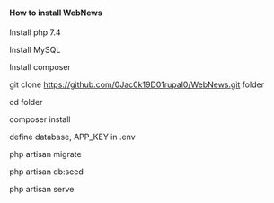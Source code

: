 #### How to install WebNews

Install php 7.4

Install MySQL

Install composer

git clone https://github.com/0Jac0k19D01rupal0/WebNews.git folder

cd folder

composer install

define database, APP_KEY in .env

php artisan migrate

php artisan db:seed

php artisan serve


